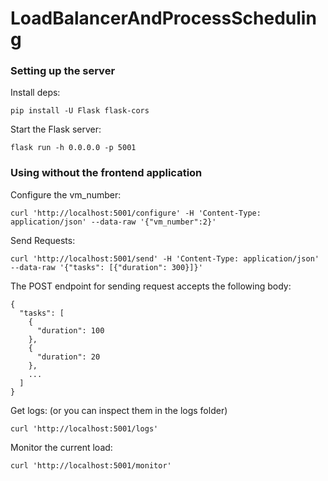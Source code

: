 # LoadBalancerAndProcessScheduling

### Setting up the server

Install deps:

`pip install -U Flask flask-cors`

Start the Flask server:

`flask run -h 0.0.0.0 -p 5001`

### Using without the frontend application

Configure the vm_number:

`curl 'http://localhost:5001/configure' -H 'Content-Type: application/json' --data-raw '{"vm_number":2}'`

Send Requests:

`curl 'http://localhost:5001/send' -H 'Content-Type: application/json' --data-raw '{"tasks": [{"duration": 300}]}'`

The POST endpoint for sending request accepts the following body:
```
{
  "tasks": [
    {
      "duration": 100
    },
    {
      "duration": 20
    },
    ...
  ]
}
```

Get logs: (or you can inspect them in the logs folder)

`curl 'http://localhost:5001/logs'`

Monitor the current load:

`curl 'http://localhost:5001/monitor'`

